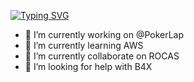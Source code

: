 <a href="https://git.io/typing-svg"><img src="https://readme-typing-svg.demolab.com?font=Fira+Code&pause=500&color=00C500&center=true&vCenter=true&width=435&lines=Hello+there!+This+is+David;I'm+Systems+engineering+student" alt="Typing SVG" /></a>


- 🔭 I’m currently working on @PokerLap 
- 🌱 I’m currently learning AWS
- 👯 I’m currently collaborate on ROCAS
- 🤔 I’m looking for help with B4X
